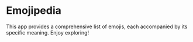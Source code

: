 # Emojipedia
This app provides a comprehensive list of emojis, each accompanied by its specific meaning. Enjoy exploring!
